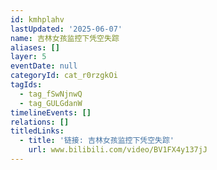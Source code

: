 ```yaml
---
id: kmhplahv
lastUpdated: '2025-06-07'
name: 吉林女孩监控下凭空失踪
aliases: []
layer: 5
eventDate: null
categoryId: cat_r0rzgkOi
tagIds:
  - tag_fSwNjnwQ
  - tag_GULGdanW
timelineEvents: []
relations: []
titledLinks:
  - title: '链接: 吉林女孩监控下凭空失踪'
    url: www.bilibili.com/video/BV1FX4y137jJ
---
```


